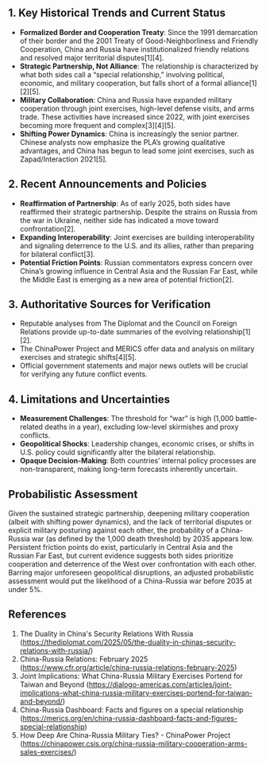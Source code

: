 ## 1. Key Historical Trends and Current Status

- **Formalized Border and Cooperation Treaty**: Since the 1991 demarcation of their border and the 2001 Treaty of Good-Neighborliness and Friendly Cooperation, China and Russia have institutionalized friendly relations and resolved major territorial disputes[1][4].
- **Strategic Partnership, Not Alliance**: The relationship is characterized by what both sides call a “special relationship,” involving political, economic, and military cooperation, but falls short of a formal alliance[1][2][5].
- **Military Collaboration**: China and Russia have expanded military cooperation through joint exercises, high-level defense visits, and arms trade. These activities have increased since 2022, with joint exercises becoming more frequent and complex[3][4][5].
- **Shifting Power Dynamics**: China is increasingly the senior partner. Chinese analysts now emphasize the PLA’s growing qualitative advantages, and China has begun to lead some joint exercises, such as Zapad/Interaction 2021[5].

## 2. Recent Announcements and Policies

- **Reaffirmation of Partnership**: As of early 2025, both sides have reaffirmed their strategic partnership. Despite the strains on Russia from the war in Ukraine, neither side has indicated a move toward confrontation[2].
- **Expanding Interoperability**: Joint exercises are building interoperability and signaling deterrence to the U.S. and its allies, rather than preparing for bilateral conflict[3].
- **Potential Friction Points**: Russian commentators express concern over China’s growing influence in Central Asia and the Russian Far East, while the Middle East is emerging as a new area of potential friction[2].

## 3. Authoritative Sources for Verification

- Reputable analyses from The Diplomat and the Council on Foreign Relations provide up-to-date summaries of the evolving relationship[1][2].
- The ChinaPower Project and MERICS offer data and analysis on military exercises and strategic shifts[4][5].
- Official government statements and major news outlets will be crucial for verifying any future conflict events.

## 4. Limitations and Uncertainties

- **Measurement Challenges**: The threshold for “war” is high (1,000 battle-related deaths in a year), excluding low-level skirmishes and proxy conflicts.
- **Geopolitical Shocks**: Leadership changes, economic crises, or shifts in U.S. policy could significantly alter the bilateral relationship.
- **Opaque Decision-Making**: Both countries’ internal policy processes are non-transparent, making long-term forecasts inherently uncertain.

## Probabilistic Assessment

Given the sustained strategic partnership, deepening military cooperation (albeit with shifting power dynamics), and the lack of territorial disputes or explicit military posturing against each other, the probability of a China-Russia war (as defined by the 1,000 death threshold) by 2035 appears low. Persistent friction points do exist, particularly in Central Asia and the Russian Far East, but current evidence suggests both sides prioritize cooperation and deterrence of the West over confrontation with each other. Barring major unforeseen geopolitical disruptions, an adjusted probabilistic assessment would put the likelihood of a China-Russia war before 2035 at under 5%.

## References

1. The Duality in China's Security Relations With Russia (https://thediplomat.com/2025/05/the-duality-in-chinas-security-relations-with-russia/)
2. China-Russia Relations: February 2025 (https://www.cfr.org/article/china-russia-relations-february-2025)
3. Joint Implications: What China-Russia Military Exercises Portend for Taiwan and Beyond (https://dialogo-americas.com/articles/joint-implications-what-china-russia-military-exercises-portend-for-taiwan-and-beyond/)
4. China-Russia Dashboard: Facts and figures on a special relationship (https://merics.org/en/china-russia-dashboard-facts-and-figures-special-relationship)
5. How Deep Are China-Russia Military Ties? - ChinaPower Project (https://chinapower.csis.org/china-russia-military-cooperation-arms-sales-exercises/)